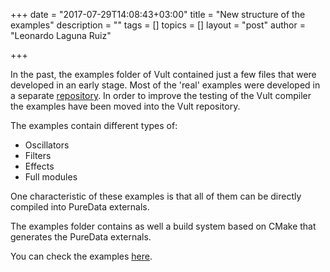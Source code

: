 +++
date = "2017-07-29T14:08:43+03:00"
title = "New structure of the examples"
description = ""
tags = []
topics = []
layout = "post"
author = "Leonardo Laguna Ruiz"

+++

In the past, the examples folder of Vult contained just a few files that were developed in an early stage. Most of the 'real' examples were developed in a separate [repository](https://github.com/modlfo/vult-examples). In order to improve the testing of the Vult compiler the examples have been moved into the Vult repository.

<!--more-->

The examples contain different types of:

- Oscillators
- Filters
- Effects
- Full modules

One characteristic of these examples is that all of them can be directly compiled into PureData externals.

The examples folder contains as well a build system based on CMake that generates the PureData externals.

You can check the examples [here](https://github.com/vult-dsp/vult/tree/master/examples).

